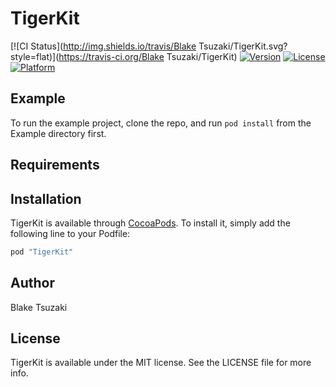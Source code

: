 # TigerKit

[![CI Status](http://img.shields.io/travis/Blake Tsuzaki/TigerKit.svg?style=flat)](https://travis-ci.org/Blake Tsuzaki/TigerKit)
[![Version](https://img.shields.io/cocoapods/v/TigerKit.svg?style=flat)](http://cocoapods.org/pods/TigerKit)
[![License](https://img.shields.io/cocoapods/l/TigerKit.svg?style=flat)](http://cocoapods.org/pods/TigerKit)
[![Platform](https://img.shields.io/cocoapods/p/TigerKit.svg?style=flat)](http://cocoapods.org/pods/TigerKit)

## Example

To run the example project, clone the repo, and run `pod install` from the Example directory first.

## Requirements

## Installation

TigerKit is available through [CocoaPods](http://cocoapods.org). To install
it, simply add the following line to your Podfile:

```ruby
pod "TigerKit"
```

## Author

Blake Tsuzaki

## License

TigerKit is available under the MIT license. See the LICENSE file for more info.
